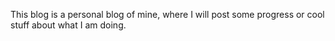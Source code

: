 This blog is a personal blog of mine, where I will post some progress
or cool stuff about what I am doing. 
